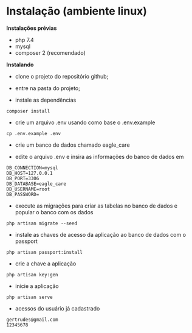 # Instalação (ambiente linux)

**Instalações prévias**

- php 7.4
- mysql
- composer 2 (recomendado)

**Instalando**

- clone o projeto do repositório github;

- entre na pasta do projeto;

- instale as dependências

```
composer install
```

- crie um arquivo .env usando como base o .env.example

```
cp .env.example .env
```

- crie um banco de dados chamado eagle_care

- edite o arquivo .env e insira as informações do banco de dados em 

```
DB_CONNECTION=mysql
DB_HOST=127.0.0.1
DB_PORT=3306
DB_DATABASE=eagle_care
DB_USERNAME=root
DB_PASSWORD=
```

- execute as migrações para criar as tabelas no banco de dados e popular o banco com os dados

```
php artisan migrate --seed
```

- instale as chaves de acesso da aplicação ao banco de dados com o passport

```
php artisan passport:install
```

- crie a chave a aplicação

```
php artisan key:gen
```

- inicie a aplicação 

```
php artisan serve
```

- acessos do usuário já cadastrado

```
gertrudes@gmail.com
12345678
```